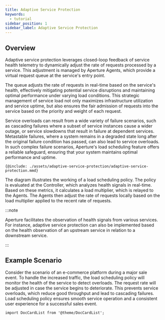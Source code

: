 ```yaml
---
title: Adaptive Service Protection
keywords:
  - tutorial
sidebar_position: 1
sidebar_label: Adaptive Service Protection
---
```


## Overview

Adaptive service protection leverages closed-loop feedback of service health
telemetry to dynamically adjust the rate of requests processed by a service.
This adjustment is managed by Aperture Agents, which provide a virtual request
queue at the service's entry point.

The queue adjusts the rate of requests in real-time based on the service's
health, effectively mitigating potential service disruptions and maintaining
optimal performance under varying load conditions. This strategic management of
service load not only maximizes infrastructure utilization and service uptime,
but also ensures the fair admission of requests into the service based on the
priority and weight of each request.

Service overloads can result from a wide variety of failure scenarios, such as
cascading failures where a subset of service instances cause a wider outage, or
service slowdowns that result in failure at dependent services. Metastable
failures, where a system remains in a degraded state long after the original
failure condition has passed, can also lead to service overloads. In such
complex failure scenarios, Aperture's load scheduling feature offers a reliable
safeguard, ensuring that your system maintains optimal performance and uptime.

<Zoom>

```mermaid
{@include: ./assets/adaptive-service-protection/adaptive-service-protection.mmd}
```

</Zoom>

The diagram illustrates the working of a load scheduling policy. The policy is
evaluated at the Controller, which analyzes health signals in real-time. Based
on these metrics, it calculates a load multiplier, which is relayed to the
Agents. The Agents then adjust the rate of requests locally based on the load
multiplier applied to the recent rate of requests.

:::note

Aperture facilitates the observation of health signals from various services.
For instance, adaptive service protection can also be implemented based on the
health observation of an upstream service in relation to a downstream service.

:::

## Example Scenario

Consider the scenario of an e-commerce platform during a major sale event. To
handle the increased traffic, the load scheduling policy will monitor the health
of the service to detect overloads. The request rate will be adjusted in case
the service begins to deteriorate. This prevents service overloads, which reduce
good throughput and lead to cascading failures. Load scheduling policy ensures
smooth service operation and a consistent user experience for a successful sales
event.

```mdx-code-block
import DocCardList from '@theme/DocCardList';
```

<DocCardList />
